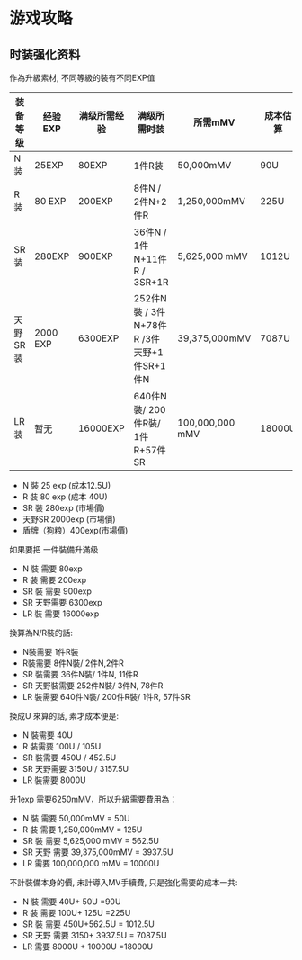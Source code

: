 # 游戏攻略

## 时装强化资料

作為升級素材, 不同等級的裝有不同EXP值


| 装备等级      | 经验EXP | 满级所需经验 | 满级所需时装 | 所需mMV | 成本估算 |
| --------- | -------- | ---------- | ---------- | ---------- | ---------- |
| N 装      |   25EXP  |  80EXP  |  1件R装 | 50,000mMV | 90U |
| R 装      |   80 EXP |  200EXP  | 8件N / 2件N+2件R| 1,250,000mMV | 225U |
| SR 装     |   280EXP |  900EXP  | 36件N / 1件N+11件R / 3SR+1R | 5,625,000 mMV | 1012U |
| 天野SR 装 |  2000 EXP |  6300EXP | 252件N裝 / 3件N+78件R /3件天野+1件SR+1件N | 39,375,000mMV | 7087U |
| LR 装     |    暂无   | 16000EXP | 640件N裝/ 200件R裝/  1件R+57件SR | 100,000,000 mMV | 18000U |


- N 裝 25 exp (成本12.5U)
- R 裝 80 exp (成本 40U)
- SR 裝 280exp (市場價)
- 天野SR 2000exp (市場價)
- 盾牌（狗粮）400exp(市場價)

如果要把 一件裝備升滿级

- N 裝 需要 80exp
- R 裝 需要 200exp
- SR 裝 需要 900exp
- SR 天野需要 6300exp
- LR 裝 需要 16000exp

換算為N/R裝的話:

- N裝需要 1件R裝
- R裝需要 8件N裝/ 2件N,2件R
- SR 裝需要 36件N裝/ 1件N, 11件R
- SR 天野裝需要 252件N裝/ 3件N, 78件R
- LR 裝需要 640件N裝/ 200件R裝/  1件R, 57件SR

換成U 來算的話, 素才成本便是:

- N 裝需要 40U
- R 裝需要 100U / 105U
- SR 裝需要 450U / 452.5U
- SR 天野需要 3150U / 3157.5U
- LR 裝需要 8000U 

升1exp 需要6250mMV，所以升級需要費用為：

- N 裝 需要 50,000mMV = 50U
- R 裝 需要 1,250,000mMV = 125U
- SR 裝 需要 5,625,000 mMV = 562.5U
- SR 天野 需要 39,375,000mMV = 3937.5U
- LR 需要 100,000,000 mMV = 10000U

不計裝備本身的價, 未計導入MV手續費, 只是強化需要的成本一共:

- N 裝 需要 40U+ 50U =90U 
- R 裝 需要 100U+ 125U =225U
- SR 裝 需要 450U+562.5U = 1012.5U
- SR 天野 需要 3150+ 3937.5U = 7087.5U
- LR 需要 8000U + 10000U =18000U
